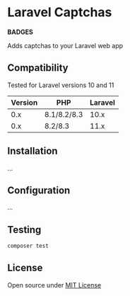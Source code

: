 # Laravel Captchas

**BADGES**

Adds captchas to your Laravel web app

## Compatibility

Tested for Laravel versions 10 and 11

| Version | PHP          | Laravel |
|---------|--------------|---------|
| 0.x     | 8.1/8.2/8.3  | 10.x    |
| 0.x     | 8.2/8.3      | 11.x    |

## Installation

...

## Configuration

...

## Testing

```sh
composer test
```

## License

Open source under [MIT License](LICENSE)
